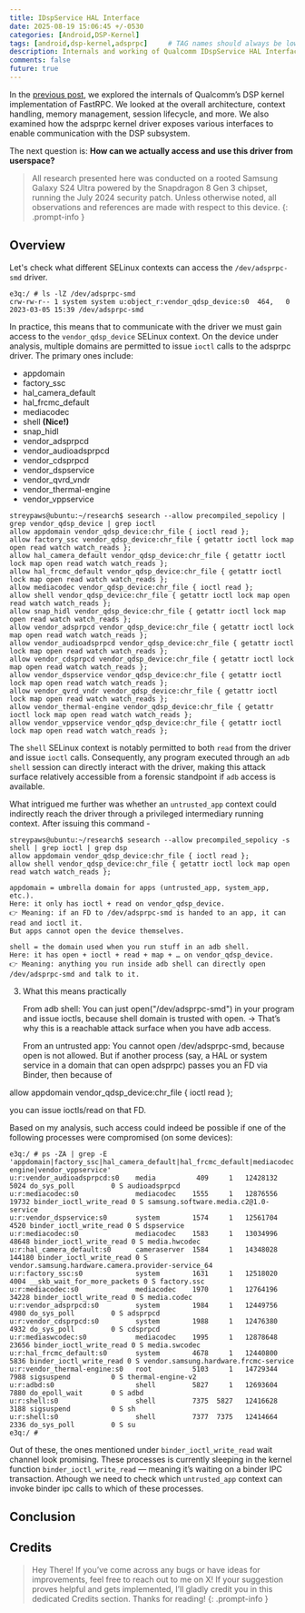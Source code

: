 ```yaml
---
title: IDspService HAL Interface
date: 2025-08-19 15:06:45 +/-0530
categories: [Android,DSP-Kernel]
tags: [android,dsp-kernel,adsprpc]     # TAG names should always be lowercase
description: Internals and working of Qualcomm IDspService HAL Interface.
comments: false
future: true
---
```


In the [previous post](https://streypaws.github.io/posts/DSP-Kernel-Internals/), we explored the internals of Qualcomm’s DSP kernel implementation of FastRPC. We looked at the overall architecture, context handling, memory management, session lifecycle, and more. We also examined how the adsprpc kernel driver exposes various interfaces to enable communication with the DSP subsystem.

The next question is: **How can we actually access and use this driver from userspace?**

> All research presented here was conducted on a rooted Samsung Galaxy S24 Ultra powered by the Snapdragon 8 Gen 3 chipset, running the July 2024 security patch. Unless otherwise noted, all observations and references are made with respect to this device.
{: .prompt-info }

## Overview

Let's check what different SELinux contexts can access the `/dev/adsprpc-smd` driver.

```shell
e3q:/ # ls -lZ /dev/adsprpc-smd             
crw-rw-r-- 1 system system u:object_r:vendor_qdsp_device:s0  464,   0 2023-03-05 15:39 /dev/adsprpc-smd
```

In practice, this means that to communicate with the driver we must gain access to the `vendor_qdsp_device` SELinux context. On the device under analysis, multiple domains are permitted to issue `ioctl` calls to the adsprpc driver. The primary ones include:

- appdomain
- factory_ssc
- hal_camera_default
- hal_frcmc_default
- mediacodec
- shell **(Nice!)**
- snap_hidl
- vendor_adsprpcd
- vendor_audioadsprpcd
- vendor_cdsprpcd
- vendor_dspservice
- vendor_qvrd_vndr
- vendor_thermal-engine
- vendor_vppservice

```shell
streypaws@ubuntu:~/research$ sesearch --allow precompiled_sepolicy | grep vendor_qdsp_device | grep ioctl
allow appdomain vendor_qdsp_device:chr_file { ioctl read };
allow factory_ssc vendor_qdsp_device:chr_file { getattr ioctl lock map open read watch watch_reads };
allow hal_camera_default vendor_qdsp_device:chr_file { getattr ioctl lock map open read watch watch_reads };
allow hal_frcmc_default vendor_qdsp_device:chr_file { getattr ioctl lock map open read watch watch_reads };
allow mediacodec vendor_qdsp_device:chr_file { ioctl read };
allow shell vendor_qdsp_device:chr_file { getattr ioctl lock map open read watch watch_reads };
allow snap_hidl vendor_qdsp_device:chr_file { getattr ioctl lock map open read watch watch_reads };
allow vendor_adsprpcd vendor_qdsp_device:chr_file { getattr ioctl lock map open read watch watch_reads };
allow vendor_audioadsprpcd vendor_qdsp_device:chr_file { getattr ioctl lock map open read watch watch_reads };
allow vendor_cdsprpcd vendor_qdsp_device:chr_file { getattr ioctl lock map open read watch watch_reads };
allow vendor_dspservice vendor_qdsp_device:chr_file { getattr ioctl lock map open read watch watch_reads };
allow vendor_qvrd_vndr vendor_qdsp_device:chr_file { getattr ioctl lock map open read watch watch_reads };
allow vendor_thermal-engine vendor_qdsp_device:chr_file { getattr ioctl lock map open read watch watch_reads };
allow vendor_vppservice vendor_qdsp_device:chr_file { getattr ioctl lock map open read watch watch_reads };
```

The `shell` SELinux context is notably permitted to both `read` from the driver and issue `ioctl` calls. Consequently, any program executed through an `adb shell` session can directly interact with the driver, making this attack surface relatively accessible from a forensic standpoint if `adb` access is available. 

What intrigued me further was whether an `untrusted_app` context could indirectly reach the driver through a privileged intermediary running context. After issuing this command -


```shell
streypaws@ubuntu:~/research$ sesearch --allow precompiled_sepolicy -s shell | grep ioctl | grep dsp
allow appdomain vendor_qdsp_device:chr_file { ioctl read };
allow shell vendor_qdsp_device:chr_file { getattr ioctl lock map open read watch watch_reads };
```



    appdomain = umbrella domain for apps (untrusted_app, system_app, etc.).
    Here: it only has ioctl + read on vendor_qdsp_device.
    👉 Meaning: if an FD to /dev/adsprpc-smd is handed to an app, it can read and ioctl it.
    But apps cannot open the device themselves.

    shell = the domain used when you run stuff in an adb shell.
    Here: it has open + ioctl + read + map + … on vendor_qdsp_device.
    👉 Meaning: anything you run inside adb shell can directly open /dev/adsprpc-smd and talk to it.

3. What this means practically

    From adb shell:
    You can just open("/dev/adsprpc-smd") in your program and issue ioctls, because shell domain is trusted with open.
    → That’s why this is a reachable attack surface when you have adb access.

    From an untrusted app:
    You cannot open /dev/adsprpc-smd, because open is not allowed.
    But if another process (say, a HAL or system service in a domain that can open adsprpc) passes you an FD via Binder, then because of

allow appdomain vendor_qdsp_device:chr_file { ioctl read };

you can issue ioctls/read on that FD.


Based on my analysis, such access could indeed be possible if one of the following processes were compromised (on some devices):

```shell
e3q:/ # ps -ZA | grep -E 'appdomain|factory_ssc|hal_camera_default|hal_frcmc_default|mediacodec|shell|snap_hidl|vendor_adsprpcd|vendor_audioadsprpcd|vendor_cdsprpcd|vendor_dspservice|vendor_qvrd_vndr|vendor_thermal-engine|vendor_vppservice'
u:r:vendor_audioadsprpcd:s0    media          409     1   12428132   5024 do_sys_poll         0 S audioadsprpcd
u:r:mediacodec:s0              mediacodec    1555     1   12876556  19732 binder_ioctl_write_read 0 S samsung.software.media.c2@1.0-service
u:r:vendor_dspservice:s0       system        1574     1   12561704   4520 binder_ioctl_write_read 0 S dspservice
u:r:mediacodec:s0              mediacodec    1583     1   13034996  48648 binder_ioctl_write_read 0 S media.hwcodec
u:r:hal_camera_default:s0      cameraserver  1584     1   14348028 144180 binder_ioctl_write_read 0 S vendor.samsung.hardware.camera.provider-service_64
u:r:factory_ssc:s0             system        1631     1   12518020   4004 __skb_wait_for_more_packets 0 S factory.ssc
u:r:mediacodec:s0              mediacodec    1970     1   12764196  34228 binder_ioctl_write_read 0 S media.codec
u:r:vendor_adsprpcd:s0         system        1984     1   12449756   4980 do_sys_poll         0 S adsprpcd
u:r:vendor_cdsprpcd:s0         system        1988     1   12476380   4932 do_sys_poll         0 S cdsprpcd
u:r:mediaswcodec:s0            mediacodec    1995     1   12878648  23656 binder_ioctl_write_read 0 S media.swcodec
u:r:hal_frcmc_default:s0       system        4678     1   12440800   5836 binder_ioctl_write_read 0 S vendor.samsung.hardware.frcmc-service
u:r:vendor_thermal-engine:s0   root          5103     1   14729344   7988 sigsuspend          0 S thermal-engine-v2
u:r:adbd:s0                    shell         5827     1   12693604   7880 do_epoll_wait       0 S adbd
u:r:shell:s0                   shell         7375  5827   12416628   3188 sigsuspend          0 S sh
u:r:shell:s0                   shell         7377  7375   12414664   2336 do_sys_poll         0 S su
e3q:/ # 
```

Out of these, the ones mentioned under `binder_ioctl_write_read` wait channel look promising. These processes is currently sleeping in the kernel function `binder_ioctl_write_read` — meaning it’s waiting on a binder IPC transaction. Athough we need to check which `untrusted_app` context can invoke binder ipc calls to which of these processes.









## Conclusion



## Credits

> Hey There! If you’ve come across any bugs or have ideas for improvements, feel free to reach out to me on X!
If your suggestion proves helpful and gets implemented, I’ll gladly credit you in this dedicated Credits section. Thanks for reading!
{: .prompt-info }